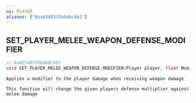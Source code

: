 ```yaml
---
ns: PLAYER
aliases: ["0xae540335b4abc4e2"]
---
```

## SET_PLAYER_MELEE_WEAPON_DEFENSE_MODIFIER

```c
// 0xAE540335B4ABC4E2
void SET_PLAYER_MELEE_WEAPON_DEFENSE_MODIFIER(Player player, float Modifier);
```

```
Applies a modifier to the player damage when receiving weapon damage

This function will change the given players defense multiplier against melee damage
```
